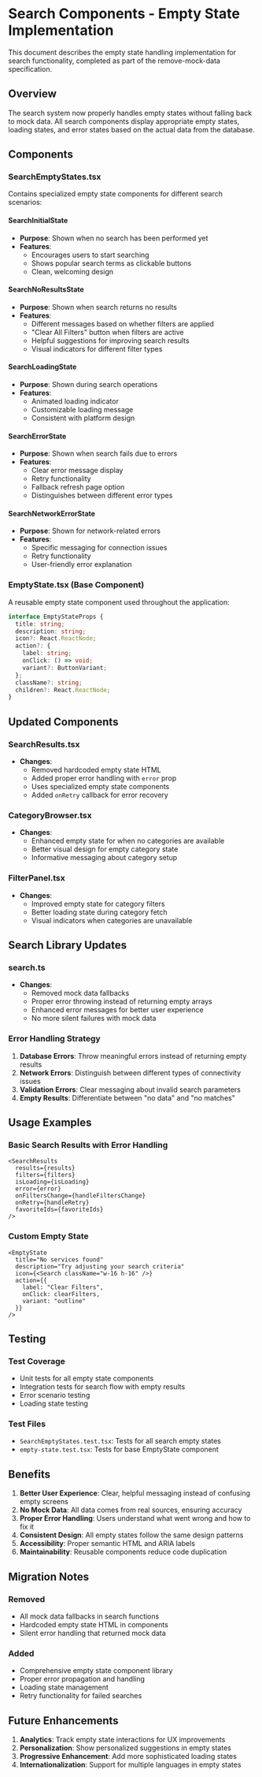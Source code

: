 # Search Components - Empty State Implementation

This document describes the empty state handling implementation for search functionality, completed as part of the remove-mock-data specification.

## Overview

The search system now properly handles empty states without falling back to mock data. All search components display appropriate empty states, loading states, and error states based on the actual data from the database.

## Components

### SearchEmptyStates.tsx

Contains specialized empty state components for different search scenarios:

#### SearchInitialState
- **Purpose**: Shown when no search has been performed yet
- **Features**: 
  - Encourages users to start searching
  - Shows popular search terms as clickable buttons
  - Clean, welcoming design

#### SearchNoResultsState
- **Purpose**: Shown when search returns no results
- **Features**:
  - Different messages based on whether filters are applied
  - "Clear All Filters" button when filters are active
  - Helpful suggestions for improving search results
  - Visual indicators for different filter types

#### SearchLoadingState
- **Purpose**: Shown during search operations
- **Features**:
  - Animated loading indicator
  - Customizable loading message
  - Consistent with platform design

#### SearchErrorState
- **Purpose**: Shown when search fails due to errors
- **Features**:
  - Clear error message display
  - Retry functionality
  - Fallback refresh page option
  - Distinguishes between different error types

#### SearchNetworkErrorState
- **Purpose**: Shown for network-related errors
- **Features**:
  - Specific messaging for connection issues
  - Retry functionality
  - User-friendly error explanation

### EmptyState.tsx (Base Component)

A reusable empty state component used throughout the application:

```typescript
interface EmptyStateProps {
  title: string;
  description: string;
  icon?: React.ReactNode;
  action?: {
    label: string;
    onClick: () => void;
    variant?: ButtonVariant;
  };
  className?: string;
  children?: React.ReactNode;
}
```

## Updated Components

### SearchResults.tsx
- **Changes**: 
  - Removed hardcoded empty state HTML
  - Added proper error handling with `error` prop
  - Uses specialized empty state components
  - Added `onRetry` callback for error recovery

### CategoryBrowser.tsx
- **Changes**:
  - Enhanced empty state for when no categories are available
  - Better visual design for empty category state
  - Informative messaging about category setup

### FilterPanel.tsx
- **Changes**:
  - Improved empty state for category filters
  - Better loading state during category fetch
  - Visual indicators when categories are unavailable

## Search Library Updates

### search.ts
- **Changes**:
  - Removed mock data fallbacks
  - Proper error throwing instead of returning empty arrays
  - Enhanced error messages for better user experience
  - No more silent failures with mock data

### Error Handling Strategy

1. **Database Errors**: Throw meaningful errors instead of returning empty results
2. **Network Errors**: Distinguish between different types of connectivity issues
3. **Validation Errors**: Clear messaging about invalid search parameters
4. **Empty Results**: Differentiate between "no data" and "no matches"

## Usage Examples

### Basic Search Results with Error Handling

```tsx
<SearchResults
  results={results}
  filters={filters}
  isLoading={isLoading}
  error={error}
  onFiltersChange={handleFiltersChange}
  onRetry={handleRetry}
  favoriteIds={favoriteIds}
/>
```

### Custom Empty State

```tsx
<EmptyState
  title="No services found"
  description="Try adjusting your search criteria"
  icon={<Search className="w-16 h-16" />}
  action={{
    label: "Clear Filters",
    onClick: clearFilters,
    variant: "outline"
  }}
/>
```

## Testing

### Test Coverage
- Unit tests for all empty state components
- Integration tests for search flow with empty results
- Error scenario testing
- Loading state testing

### Test Files
- `SearchEmptyStates.test.tsx`: Tests for all search empty states
- `empty-state.test.tsx`: Tests for base EmptyState component

## Benefits

1. **Better User Experience**: Clear, helpful messaging instead of confusing empty screens
2. **No Mock Data**: All data comes from real sources, ensuring accuracy
3. **Proper Error Handling**: Users understand what went wrong and how to fix it
4. **Consistent Design**: All empty states follow the same design patterns
5. **Accessibility**: Proper semantic HTML and ARIA labels
6. **Maintainability**: Reusable components reduce code duplication

## Migration Notes

### Removed
- All mock data fallbacks in search functions
- Hardcoded empty state HTML in components
- Silent error handling that returned mock data

### Added
- Comprehensive empty state component library
- Proper error propagation and handling
- Loading state management
- Retry functionality for failed searches

## Future Enhancements

1. **Analytics**: Track empty state interactions for UX improvements
2. **Personalization**: Show personalized suggestions in empty states
3. **Progressive Enhancement**: Add more sophisticated loading states
4. **Internationalization**: Support for multiple languages in empty states
